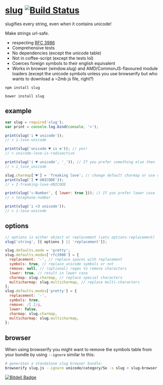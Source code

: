 # [slug](https://github.com/RightHere360/node-slug) [![Build Status](https://travis-ci.org/RightHere360/node-slug.svg?branch=master)](https://travis-ci.org/RightHere360/node-slug)

slugifies every string, even when it contains unicode!

Make strings url-safe.

* respecting [RFC 3986](https://tools.ietf.org/html/rfc3986)
* Comprehensive tests
* No dependencies (except the unicode table)
* Not in coffee-script (except the tests lol)
* Coerces foreign symbols to their english equivalent
* Works in browser (window.slug) and AMD/CommonJS-flavoured module loaders (except the unicode symbols unless you use browserify but who wants to download a ~2mb js file, right?)

```
npm install slug
```

```
bower install slug
```

## example

```javascript
var slug = require('slug');
var print = console.log.bind(console, '>');

print(slug('i ♥ unicode'));
// > i-love-unicode

print(slug('unicode ♥ is ☢')); // yes!
// > unicode-love-is-radioactive

print(slug('i ♥ unicode', '_')); // If you prefer something else then `-` as seperator
// > i_love_unicode

slug.charmap['♥'] = 'freaking love'; // change default charmap or use option {charmap:{…}} as 2. argument
print(slug('I ♥ UNICODE'));
// > I-freaking-love-UNICODE

print(slug('☏-Number', { lower: true })); // If you prefer lower case
// > telephone-number

print(slug('i <3 unicode'));
// > i-love-unicode
```

## options

```javascript
// options is either object or replacement (sets options.replacement)
slug('string', [{ options } || 'replacement']);
```

```javascript
slug.defaults.mode = 'pretty';
slug.defaults.modes['rfc3986'] = {
  replacement: '-', // replace spaces with replacement
  symbols: true, // replace unicode symbols or not
  remove: null, // (optional) regex to remove characters
  lower: true, // result in lower case
  charmap: slug.charmap, // replace special characters
  multicharmap: slug.multicharmap, // replace multi-characters
};
slug.defaults.modes['pretty'] = {
  replacement: '-',
  symbols: true,
  remove: /[.]/g,
  lower: false,
  charmap: slug.charmap,
  multicharmap: slug.multicharmap,
};
```

## browser

When using browserify you might want to remove the symbols table from your bundle by using `--ignore` similar to this:

```bash
# generates a standalone slug browser bundle:
browserify slug.js --ignore unicode/category/So -s slug > slug-browser.js
```

[![Bitdeli Badge](https://d2weczhvl823v0.cloudfront.net/dodo/node-slug/trend.png)](https://bitdeli.com/free 'Bitdeli Badge')
